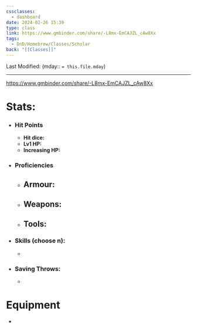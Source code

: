 ```yaml
---
cssclasses:
  - dashboard
date: 2024-02-26 15:39
type: class
link: https://www.gmbinder.com/share/-L8mx-EmCAJZL_cAw8Xx
tags:
  - DnD/Homebrew/Classes/Scholar
back: "[[Classes]]"
---
```

Last Modified: (mday:: `= this.file.mday`)

---
https://www.gmbinder.com/share/-L8mx-EmCAJZL_cAw8Xx

# Stats:
- ### Hit Points
	- **Hit dice:** 
	- **Lv1 HP:**  
	- **Increasing HP:** 
- ### Proficiencies
	- **Armour:** 
		- 
	- **Weapons:** 
		- 
	- **Tools:** 
		- 
- ### Skills (choose n):
	- 
- ### Saving Throws:
	- 
# Equipment
- 